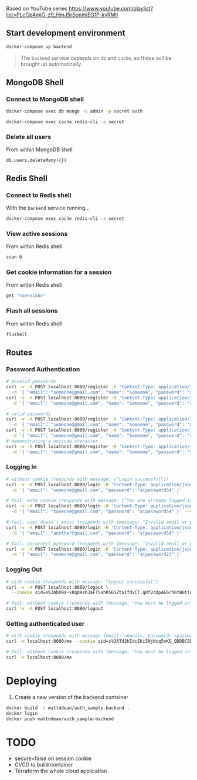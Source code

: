 Based on YouTube series https://www.youtube.com/playlist?list=PLcCp4mjO-z9_HmJ5rSonmiEGfP-kyRMlI

## Start development environment

```bash
docker-compose up backend
```

> The `backend` service depends on `db` and `cache`, so these will be brought up automatically.

## MongoDB Shell

### Connect to MongoDB shell

```bash
docker-compose exec db mongo -u admin -p secret auth
```

```bash
docker-compose exec cache redis-cli -a secret
```

### Delete all users

From within MongoDB shell

```
db.users.deleteMany({})
```

## Redis Shell

### Connect to Redis shell

With the `backend` service running...

```bash
docker-compose exec cache redis-cli -a secret
```

### View active sessions

From within Redis shell

```bash
scan 0
```

### Get cookie information for a session

From within Redis shell

```bash
get "<session>"
```

### Flush all sessions

From within Redis shell

```bash
flushall
```

## Routes

### Password Authentication

```bash
# invalid passwords
curl -v -X POST localhost:8080/register -H 'Content-Type: application/json' \
  -d '{ "email": "someone@gmail.com", "name": "Someone", "password": "aPassword54", "passwordConfirmation": "aPassword54" }'
curl -v -X POST localhost:8080/register -H 'Content-Type: application/json' \
  -d '{ "email": "someone@gmail.com", "name": "Someone", "password": "apassword54", "passwordConfirmation": "apassword54" }'

# valid passwords
curl -v -X POST localhost:8080/register -H 'Content-Type: application/json' \
  -d '{ "email": "someone@gmail.com", "name": "Someone", "password": "apassword54!", "passwordConfirmation": "apassword54!" }'
curl -v -X POST localhost:8080/register -H 'Content-Type: application/json' \
  -d '{ "email": "someone@gmail.com", "name": "Someone", "password": "a(password54", "passwordConfirmation": "a(password54" }'
# demonstrating a unicode character
curl -v -X POST localhost:8080/register -H 'Content-Type: application/json' \
  -d '{ "email": "someone@gmail.com", "name": "Someone", "password": "Ś(54343434", "passwordConfirmation": "Ś(54343434" }'
```

### Logging In

```bash
# without cookie (responds with message: {"Login successful"})
curl -v -X POST localhost:8080/login -H 'Content-Type: application/json' \
  -d '{ "email": "someone@gmail.com", "password": "a(password54" }'

# fail: with cookie (responds with message: {"You are already logged in"})
curl -v -X POST localhost:8080/login -H 'Content-Type: application/json' \
  -d '{ "email": "someone@gmail.com", "password": "a(password54" }' --cookie 'sid=s%3AyurLv-_0u9wCJZAkGyDc8cQ-OPNPSAXa.Qe11bpohgT2XoHNMgOY7Yh1NNKgTyItiYGUb0d80jKY'

# fail: user doesn't exist (responds with {message: "Invalid email or password"})
curl -v -X POST localhost:8080/login -H 'Content-Type: application/json' \
  -d '{ "email": "another@gmail.com", "password": "a(password54" }'

# fail: incorrect password (responds with {message: "Invalid email or password"})
curl -v -X POST localhost:8080/login -H 'Content-Type: application/json' \
  -d '{ "email": "someone@gmail.com", "password": "a(password23" }'
```

### Logging Out

```bash
# with cookie (responds with message: "Logout successful")
curl -v -X POST localhost:8080/logout \
  --cookie sid=s%3AbD9a-v0qQ9shJaFT5shR565ZtoIfdvCT.gRf2cDpAE6rh6tW6tlnXnpFWBbQ0OTHt09RKl6GCNoc

# fail: without cookie (responds with {message: "You must be logged in"})
curl -v -X POST localhost:8080/logout
```

### Getting authenticated user

```bash
# with cookie (responds with message {email: <email>, password: <password>})
curl -v localhost:8080/me --cookie sid=s%3ATd2hIdcEKi5NjNcq5nKO_QDDBCSEg--f.aIJLZOkYkdxNs4kVcDFJoUAGASJ62myswncrV3w7M%2FI

# fail: without cookie (responds with {message: "You must be logged in"})
curl -v localhost:8080/me
```

# Deploying

1. Create a new version of the backend container

```bash
docker build -t mattddean/auth_sample-backend .
docker login
docker push mattddean/auth_sample-backend
```

# TODO

- secure=false on session cookie
- CI/CD to build container
- Terraform the whole cloud application

